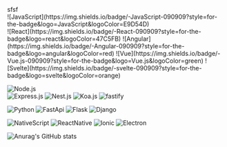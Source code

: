 <div>
sfsf
</div>
![JavaScript](https://img.shields.io/badge/-JavaScript-090909?style=for-the-badge&logo=JavaScript&logoColor=E9D54D)
 <br/>
  ![React](https://img.shields.io/badge/-React-090909?style=for-the-badge&logo=react&logoColor=47C5FB)
  ![Angular](https://img.shields.io/badge/-Angular-090909?style=for-the-badge&logo=angular&logoColor=red)
  ![Vue](https://img.shields.io/badge/-Vue.js-090909?style=for-the-badge&logo=Vue.js&logoColor=green)
  ![Svelte](https://img.shields.io/badge/-svelte-090909?style=for-the-badge&logo=svelte&logoColor=orange)
  
![Node.js](https://img.shields.io/badge/-Node.js-090909?style=for-the-badge&logo=node.js&logoColor=green)
  <br/>
  ![Express.js](https://img.shields.io/badge/-Express.js-090909?style=for-the-badge&logo=express&logoColor=green)
  ![Nest.js](https://img.shields.io/badge/-Nest.js-090909?style=for-the-badge&logo=nest.js&logoColor=green)
  ![Koa.js](https://img.shields.io/badge/-Koa.js-090909?style=for-the-badge&logo=Koa.js&logoColor=green)
  ![fastify](https://img.shields.io/badge/-fastify-090909?style=for-the-badge&logo=fastify&logoColor=green)


![Python](https://img.shields.io/badge/-Python-090909?style=for-the-badge&logo=python&logoColor=blue)
![FastApi](https://img.shields.io/badge/-FastApi-090909?style=for-the-badge&logo=FastApi&logoColor=blue)
![Flask](https://img.shields.io/badge/-Flask-090909?style=for-the-badge&logo=Flask&logoColor=white)
![Django](https://img.shields.io/badge/-Django-090909?style=for-the-badge&logo=Django&logoColor=green)

![NativeScript](https://img.shields.io/badge/-NativeScript-090909?style=for-the-badge&logo=NativeScript&logoColor=blue)
![ReactNative](https://img.shields.io/badge/-ReactNative-090909?style=for-the-badge&logo=ReactNative&logoColor=blue)
![Ionic](https://img.shields.io/badge/-Ionic-090909?style=for-the-badge&logo=Ionic&logoColor=blue)
![Electron](https://img.shields.io/badge/-Electron-090909?style=for-the-badge&logo=Electron&logoColor=blue)

![Anurag's GitHub stats](https://github-readme-stats.vercel.app/api?username=HellMenDos&count_private=true&show_icons=true&theme=dark)




